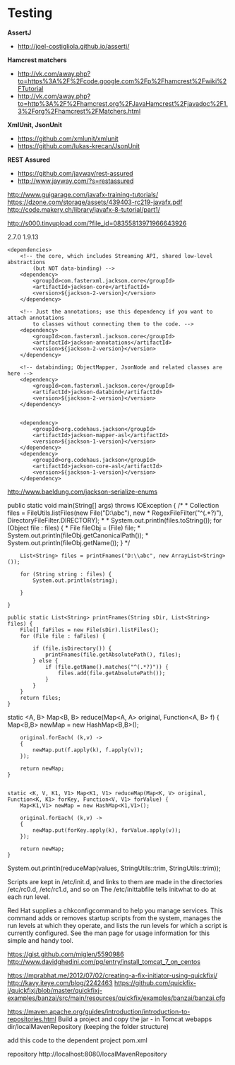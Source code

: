 # Testing

**AssertJ**  
* http://joel-costigliola.github.io/assertj/

**Hamcrest matchers**    
* http://vk.com/away.php?to=https%3A%2F%2Fcode.google.com%2Fp%2Fhamcrest%2Fwiki%2FTutorial  
* http://vk.com/away.php?to=http%3A%2F%2Fhamcrest.org%2FJavaHamcrest%2Fjavadoc%2F1.3%2Forg%2Fhamcrest%2FMatchers.html  

**XmlUnit, JsonUnit**    
* https://github.com/xmlunit/xmlunit  
* https://github.com/lukas-krecan/JsonUnit  

**REST Assured**  
* https://github.com/jayway/rest-assured  
* http://www.jayway.com/?s=restassured  


http://www.guigarage.com/javafx-training-tutorials/
https://dzone.com/storage/assets/439403-rc219-javafx.pdf
http://code.makery.ch/library/javafx-8-tutorial/part1/


http://s000.tinyupload.com/?file_id=08355813971966643926

<properties>
		<jackson-2-version>2.7.0</jackson-2-version>
		<jackson-1-version>1.9.13</jackson-1-version>
	</properties>

	<dependencies>
		<!-- the core, which includes Streaming API, shared low-level abstractions 
			(but NOT data-binding) -->
		<dependency>
			<groupId>com.fasterxml.jackson.core</groupId>
			<artifactId>jackson-core</artifactId>
			<version>${jackson-2-version}</version>
		</dependency>

		<!-- Just the annotations; use this dependency if you want to attach annotations 
			to classes without connecting them to the code. -->
		<dependency>
			<groupId>com.fasterxml.jackson.core</groupId>
			<artifactId>jackson-annotations</artifactId>
			<version>${jackson-2-version}</version>
		</dependency>

		<!-- databinding; ObjectMapper, JsonNode and related classes are here -->
		<dependency>
			<groupId>com.fasterxml.jackson.core</groupId>
			<artifactId>jackson-databind</artifactId>
			<version>${jackson-2-version}</version>
		</dependency>
		
		
		<dependency>
            <groupId>org.codehaus.jackson</groupId>
            <artifactId>jackson-mapper-asl</artifactId>
            <version>${jackson-1-version}</version>
        </dependency>
        <dependency>
            <groupId>org.codehaus.jackson</groupId>
            <artifactId>jackson-core-asl</artifactId>
            <version>${jackson-1-version}</version>
        </dependency>


http://www.baeldung.com/jackson-serialize-enums



public static void main(String[] args) throws IOException {
		/*
		 * Collection files = FileUtils.listFiles(new File("D:\\abc"), new
		 * RegexFileFilter("^(.*?)"), DirectoryFileFilter.DIRECTORY);
		 * 
		 * System.out.println(files.toString()); for (Object file : files) {
		 * File fileObj = (File) file;
		 * System.out.println(fileObj.getCanonicalPath());
		 * System.out.println(fileObj.getName()); }
		 */

		List<String> files = printFnames("D:\\abc", new ArrayList<String>());

		for (String string : files) {
			System.out.println(string);

		}

	}

	public static List<String> printFnames(String sDir, List<String> files) {
		File[] faFiles = new File(sDir).listFiles();
		for (File file : faFiles) {

			if (file.isDirectory()) {
				printFnames(file.getAbsolutePath(), files);
			} else {
				if (file.getName().matches("^(.*?)")) {
					files.add(file.getAbsolutePath());
				}
			}
		}
		return files;
	}



static <A, B> Map<B, B> reduce(Map<A, A> original, Function<A, B> f) {
		Map<B,B> newMap = new HashMap<B,B>();

		original.forEach( (k,v) ->
		{
			newMap.put(f.apply(k), f.apply(v));
		});

		return newMap;
	}


	static <K, V, K1, V1> Map<K1, V1> reduceMap(Map<K, V> original, Function<K, K1> forKey, Function<V, V1> forValue) {
		Map<K1,V1> newMap = new HashMap<K1,V1>();

		original.forEach( (k,v) ->
		{
			newMap.put(forKey.apply(k), forValue.apply(v));
		});

		return newMap;
	}


System.out.println(reduceMap(values, StringUtils::trim, StringUtils::trim));


Scripts are kept in /etc/init.d, and links to them are made in the directories 
/etc/rc0.d, /etc/rc1.d, and so on
The /etc/inittabfile tells initwhat to do at each run level.

Red Hat supplies a chkconfigcommand to help you manage services. This command adds or removes startup scripts from the system, manages the run levels at 
which they operate, and lists the run levels for which a script is currently configured. See the man page for usage information for this simple and handy tool.



https://gist.github.com/miglen/5590986
http://www.davidghedini.com/pg/entry/install_tomcat_7_on_centos


https://mprabhat.me/2012/07/02/creating-a-fix-initiator-using-quickfixj/
http://kavy.iteye.com/blog/2242463
https://github.com/quickfix-j/quickfixj/blob/master/quickfixj-examples/banzai/src/main/resources/quickfix/examples/banzai/banzai.cfg


https://maven.apache.org/guides/introduction/introduction-to-repositories.html
Build a project and copy the jar - in Tomcat webapps dir/localMavenRepository (keeping the folder structure)

add this code to the dependent project pom.xml


<repositories>
		<repository>
			<id>repository</id>
			<url>http://localhost:8080/localMavenRepository</url>
		</repository>
	</repositories>

